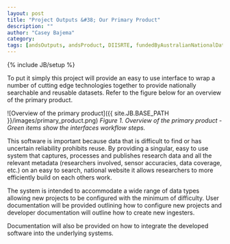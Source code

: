 ```yaml
---
layout: post
title: "Project Outputs &#38; Our Primary Product"
description: ""
author: "Casey Bajema"
category: 
tags: [andsOutputs, andsProduct, DIISRTE, fundedByAustralianNationalDataService, andsApps, DC24, richDataCapture]
---
```

{% include JB/setup %}

To put it simply this project will provide an easy to use interface to wrap a number of cutting edge technologies together to provide nationally searchable and reusable datasets.  Refer to the figure below for an overview of the primary product.

![Overview of the primary product]({{ site.JB.BASE_PATH }}/images/primary_product.png)
*Figure 1.  Overview of the primary product - Green items show the interfaces workflow steps.*


This software is important because data that is difficult to find or has uncertain reliability prohibits reuse.  By providing a singular, easy to use system that captures, processes and publishes research data and all the relevant metadata (researchers involved, sensor accuracies, data coverage, etc.) on an easy to search, national website it allows researchers to more efficiently build on each others work.

The system is intended to accommodate a wide range of data types allowing new projects to be configured with the minimum of difficulty.  User documentation will be provided outlining how to configure new projects and developer documentation will outline how to create new ingesters.

Documentation will also be provided on how to integrate the developed software into the underlying systems.
